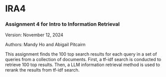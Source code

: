 # IRA4

### Assignment 4 for Intro to Information Retrieval

Version: November 12, 2024

Authors: Mandy Ho and Abigail Pitcairn

This assignment finds the 100 top search results for each query in a set of queries from a collection of documents. 
First, a tf-idf search is conducted to retrieve 100 top results. 
Then, a LLM information retrieval method is used to rerank the results from tf-idf search.
